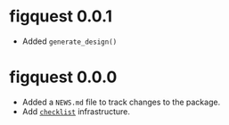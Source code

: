 # figquest 0.0.1

* Added `generate_design()`

# figquest 0.0.0

* Added a `NEWS.md` file to track changes to the package.
* Add [`checklist`](https://inbo.github.io/checklist/) infrastructure.
